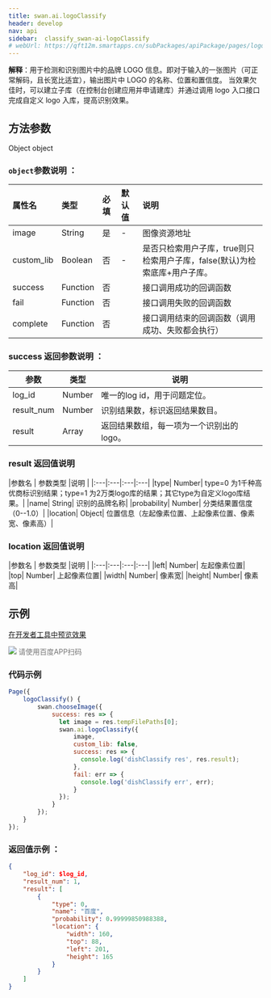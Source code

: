 ```yaml
---
title: swan.ai.logoClassify
header: develop
nav: api
sidebar:  classify_swan-ai-logoClassify
# webUrl: https://qft12m.smartapps.cn/subPackages/apiPackage/pages/logoClassify/logoClassify
---
```


  

**解释**：用于检测和识别图片中的品牌 LOGO 信息。即对于输入的一张图片（可正常解码，且长宽比适宜），输出图片中 LOGO 的名称、位置和置信度。 当效果欠佳时，可以建立子库（在控制台创建应用并申请建库）并通过调用 logo 入口接口完成自定义 logo 入库，提高识别效果。



## 方法参数 

Object object

### `object`参数说明 ：

|属性名 |类型  |必填 | 默认值 |说明|
|:---- |:---- |:---- |:----|:----|
|image|	String|是| - |图像资源地址|
|custom_lib	|Boolean	|否|	-|是否只检索用户子库，true则只检索用户子库，false(默认)为检索底库+用户子库。|
|success |Function    |否 | |      接口调用成功的回调函数|
|fail |   Function|    否  | |     接口调用失败的回调函数|
|complete  |  Function  |  否   | |    接口调用结束的回调函数（调用成功、失败都会执行）|

### success 返回参数说明 ：

|参数 |类型 | 说明  |
|---- | ---- | ---- |
|log_id|	Number|	唯一的log id，用于问题定位。|
|result_num|	Number|	识别结果数，标识返回结果数目。|
|result|	Array|	返回结果数组，每一项为一个识别出的logo。|


### result 返回值说明 

|参数名 | 参数类型 |说明  |
|:---|:---|:---|:---|
|type|     Number| type=0 为1千种高优商标识别结果；type=1 为2万类logo库的结果；其它type为自定义logo库结果。|
|name|     String| 识别的品牌名称|
|probability|     Number| 分类结果置信度（0--1.0）|
|location|	Object|	位置信息（左起像素位置、上起像素位置、像素宽、像素高）|

### location 返回值说明 

|参数名 | 参数类型 |说明  |
|:---|:---|:---|:---|
|left|	Number|	左起像素位置|
|top|		Number|	上起像素位置|
|width|	Number|	像素宽|
|height|	Number|	像素高|

## 示例

<a href="swanide://fragment/f9b7a262adee84b71a9140ad8dab1d691569501111413" title="在开发者工具中预览效果" target="_self">在开发者工具中预览效果</a>

<div class='scan-code-container'>
    <img src="https://b.bdstatic.com/miniapp/assets/images/doc_demo/logoClassify.png" class="demo-qrcode-image" />
    <font color=#777 12px>请使用百度APP扫码</font>
</div>



 

### 代码示例 




```js
Page({
    logoClassify() {
        swan.chooseImage({
            success: res => {
              let image = res.tempFilePaths[0];
              swan.ai.logoClassify({
                  image,
                  custom_lib: false,
                  success: res => {
                    console.log('dishClassify res', res.result);
                  },
                  fail: err => {
                    console.log('dishClassify err', err);
                  }
              });
            }
        });
    }
});
```

### 返回值示例 ：
```json
{
    "log_id": $log_id,
    "result_num": 1,
    "result": [
        {
            "type": 0,
            "name": "百度",
            "probability": 0.99999850988388,
            "location": {
                "width": 160,
                "top": 88,
                "left": 201,
                "height": 165
            }
        }
    ]
}
```
